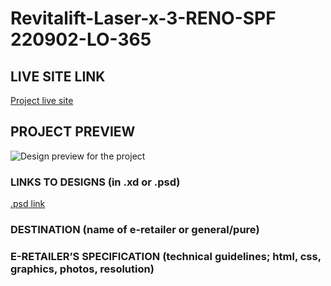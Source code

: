 # Revitalift-Laser-x-3-RENO-SPF 220902-LO-365

<!-- please enter project number recived from PM -->

## LIVE SITE LINK

<!-- please enter link to site preview here -->

[Project live site](https://estorelabs.github.io/RC---220902-LO-365-Revitalift-Laser-x-3-RENO-SPF-GENERIC/)

## PROJECT PREVIEW

![Design preview for the project]()

### LINKS TO DESIGNS (in .xd or .psd)

[.psd link](https://drive.google.com/drive/folders/1HYn9ApnPczxaYquiDl5LUDq1BTRfDfa7)

<!-- please enter link to preview designs -->

### DESTINATION (name of e-retailer or general/pure)

<!-- please enter e-retailers name -->

### E-RETAILER’S SPECIFICATION (technical guidelines; html, css, graphics, photos, resolution)

<!-- please enter any additional comments important for the project -->

